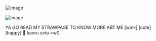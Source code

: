       
![image](https://github.com/user-attachments/assets/a4dd3af8-dc1e-487a-a926-b977a2a1e9a3)

![image](https://github.com/user-attachments/assets/0f75c2f0-112c-42dc-a7e0-dd8658ce75d6)

YA GO READ MY STRAWPAGE TO KNOW MORE ABT ME [wink] [cute] [happy]
           🩷 kaoru seta >w0




